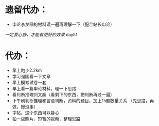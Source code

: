 # 遗留代办：
+ 申论李梦圆的材料读一遍再理解一下（配合站长申论）

*一定要心静，才能有更好的效果*
day51
# 代办：
+ 早上跑步2.2km  
+ 学习强国看一下文章
+ 早上模考试卷一套
+ 早上看一篇申论材料，理一下思路   
+ 看判断推理刘文超（看剩下的东西，把判断再过一遍）
+ 下午刷判断推理和言语判断，资料的题目，加上15题数量关系  （先思路，再做，慢没事）
+ 字帖，这个东西可以静心  
+ 拍一些照片，短暂的视频，整理思路